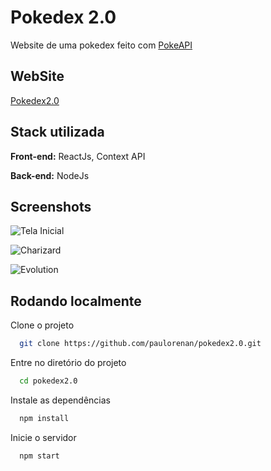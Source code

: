 
# Pokedex 2.0

Website de uma pokedex feito com [PokeAPI](https://pokeapi.co/)


## WebSite
[Pokedex2.0](https://pokedex2-0.herokuapp.com/)

## Stack utilizada

**Front-end:** ReactJs, Context API

**Back-end:** NodeJs


## Screenshots

![Tela Inicial](https://uploaddeimagens.com.br/images/003/747/364/original/Captura_de_tela_de_2022-02-27_20-09-55.png?1646003659)

![Charizard](https://uploaddeimagens.com.br/images/003/747/365/original/Captura_de_tela_de_2022-02-27_20-10-00.png?1646003695)

![Evolution](https://uploaddeimagens.com.br/images/003/747/366/original/Captura_de_tela_de_2022-02-27_20-10-10.png?1646003727)

## Rodando localmente

Clone o projeto

```bash
  git clone https://github.com/paulorenan/pokedex2.0.git
```

Entre no diretório do projeto

```bash
  cd pokedex2.0
```

Instale as dependências

```bash
  npm install
```

Inicie o servidor

```bash
  npm start
```


